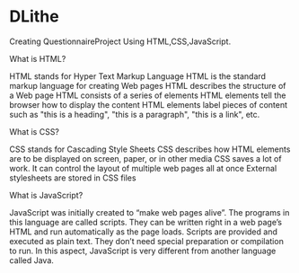 # DLithe
Creating QuestionnaireProject Using HTML,CSS,JavaScript.

What is HTML?


HTML stands for Hyper Text Markup Language
HTML is the standard markup language for creating Web pages
HTML describes the structure of a Web page
HTML consists of a series of elements
HTML elements tell the browser how to display the content
HTML elements label pieces of content such as "this is a heading", "this is a paragraph", "this is a link", etc.


What is CSS?


CSS stands for Cascading Style Sheets
CSS describes how HTML elements are to be displayed on screen, paper, or in other media
CSS saves a lot of work. It can control the layout of multiple web pages all at once
External stylesheets are stored in CSS files

What is JavaScript?


JavaScript was initially created to “make web pages alive”.
The programs in this language are called scripts. They can be written right in a web page’s HTML and run automatically as the page loads.
Scripts are provided and executed as plain text. They don’t need special preparation or compilation to run.
In this aspect, JavaScript is very different from another language called Java.
